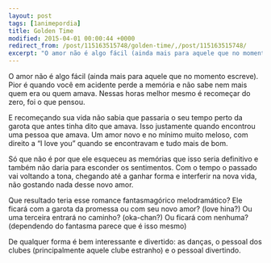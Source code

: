```yaml
---
layout: post
tags: [1animepordia]
title: Golden Time
modified: 2015-04-01 00:00:44 +0000
redirect_from: /post/115163515748/golden-time/,/post/115163515748/
excerpt: "O amor não é algo fácil (ainda mais para aquele que no momento escreve). Pior é quando você em acidente perde a memória e não sabe nem mais quem era ou quem amava. Nessas horas melhor mesmo é recomeçar do zero, foi o que pensou."
---
```


O amor não é algo fácil (ainda mais para aquele que no momento escreve).
Pior é quando você em acidente perde a memória e não sabe nem mais quem
era ou quem amava. Nessas horas melhor mesmo é recomeçar do zero, foi o
que pensou.

E recomeçando sua vida não sabia que passaria o seu tempo perto da
garota que antes tinha dito que amava. Isso justamente quando encontrou
uma pessoa que amava. Um amor novo e no mínimo muito meloso, com direito
a “I love you” quando se encontravam e tudo mais de bom.

Só que não é por que ele esqueceu as memórias que isso seria definitivo
e também não daria para esconder os sentimentos. Com o tempo o passado
vai voltando a tona, chegando até a ganhar forma e interferir na nova
vida, não gostando nada desse novo amor.

Que resultado teria esse romance fantasmagórico melodramático? Ele
ficará com a garota da promessa ou com seu novo amor? (love hina?) Ou
uma terceira entrará no caminho? (oka-chan?) Ou ficará com nenhuma?
(dependendo do fantasma parece que é isso mesmo)

De qualquer forma é bem interessante e divertido: as danças, o pessoal
dos clubes (principalmente aquele clube estranho) e o pessoal
divertindo.


